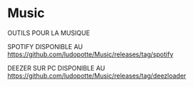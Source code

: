 # Music
OUTILS POUR LA MUSIQUE

SPOTIFY DISPONIBLE AU https://github.com/ludopotte/Music/releases/tag/spotify

DEEZER SUR PC DISPONIBLE AU https://github.com/ludopotte/Music/releases/tag/deezloader
